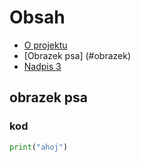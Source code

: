 # Obsah
- [O projektu]()
- [Obrazek psa] (#obrazek)
- [Nadpis 3]()
## obrazek psa


### kod
```python
print("ahoj")

```
